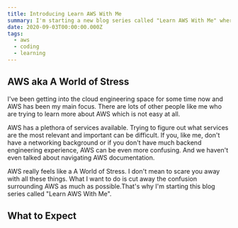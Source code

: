 ```yaml
---
title: Introducing Learn AWS With Me
summary: I'm starting a new blog series called "Learn AWS With Me" where I'll go through some core AWS concepts and services
date: 2020-09-03T00:00:00.000Z
tags:
  - aws
  - coding
  - learning
---
```


## AWS aka A World of Stress

I've been getting into the cloud engineering space for some time now and AWS has been my main focus. There are lots of other people like me who are trying to learn more about AWS which is not easy at all.

AWS has a plethora of services available. Trying to figure out what services are the most relevant and important can be difficult. If you, like me, don't have a networking background or if you don't have much backend engineering experience, AWS can be even more confusing. And we haven't even talked about navigating AWS documentation.

AWS really feels like a A World of Stress. I don't mean to scare you away with all these things. What I want to do is cut away the confusion surrounding AWS as much as possible.That's why I'm starting this blog series called "Learn AWS With Me".

## What to Expect


